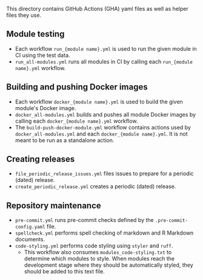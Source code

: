 This directory contains GitHub Actions (GHA) yaml files as well as helper files they use.

## Module testing

* Each workflow `run_{module name}.yml` is used to run the given module in CI using the test data.
* `run_all-modules.yml` runs all modules in CI by calling each `run_{module name}.yml` workflow.

## Building and pushing Docker images

* Each workflow `docker_{module name}.yml` is used to build the given module's Docker image.
* `docker_all-modules.yml` builds and pushes all module Docker images by calling each `docker_{module name}.yml` workflow.
* The `build-push-docker-module.yml` workflow contains actions used by `docker_all-modules.yml` and each `docker_{module name}.yml`.
It is not meant to be run as a standalone action.

## Creating releases

* `file_periodic_release_issues.yml` files issues to prepare for a periodic (dated) release.
* `create_periodic_release.yml` creates a periodic (dated) release.

## Repository maintenance

* `pre-commit.yml` runs pre-commit checks defined by the `.pre-commit-config.yaml` file.
* `spellcheck.yml` performs spell checking of markdown and R Markdown documents.
* `code-styling.yml` performs code styling using `styler` and `ruff`.
  * This workflow also consumes `modules_code-styling.txt` to determine which modules to style.
  When modules reach the development stage where they should be automatically styled, they should be added to this text file.

